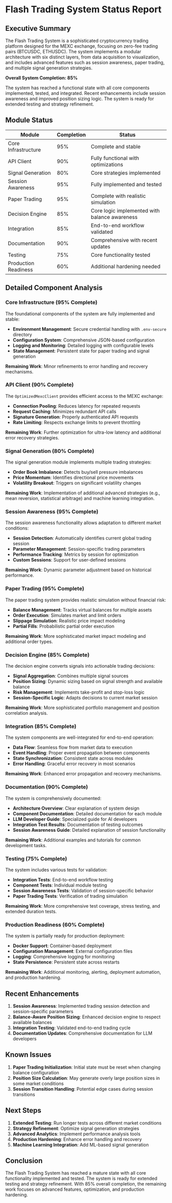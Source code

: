 # Flash Trading System Status Report

## Executive Summary

The Flash Trading System is a sophisticated cryptocurrency trading platform designed for the MEXC exchange, focusing on zero-fee trading pairs (BTCUSDC, ETHUSDC). The system implements a modular architecture with six distinct layers, from data acquisition to visualization, and includes advanced features such as session awareness, paper trading, and multiple signal generation strategies.

**Overall System Completion: 85%**

The system has reached a functional state with all core components implemented, tested, and integrated. Recent enhancements include session awareness and improved position sizing logic. The system is ready for extended testing and strategy refinement.

## Module Status

| Module | Completion | Status |
|--------|------------|--------|
| Core Infrastructure | 95% | Complete and stable |
| API Client | 90% | Fully functional with optimizations |
| Signal Generation | 80% | Core strategies implemented |
| Session Awareness | 95% | Fully implemented and tested |
| Paper Trading | 95% | Complete with realistic simulation |
| Decision Engine | 85% | Core logic implemented with balance awareness |
| Integration | 85% | End-to-end workflow validated |
| Documentation | 90% | Comprehensive with recent updates |
| Testing | 75% | Core functionality tested |
| Production Readiness | 60% | Additional hardening needed |

## Detailed Component Analysis

### Core Infrastructure (95% Complete)

The foundational components of the system are fully implemented and stable:

- **Environment Management**: Secure credential handling with `.env-secure` directory
- **Configuration System**: Comprehensive JSON-based configuration
- **Logging and Monitoring**: Detailed logging with configurable levels
- **State Management**: Persistent state for paper trading and signal generation

**Remaining Work**: Minor refinements to error handling and recovery mechanisms.

### API Client (90% Complete)

The `OptimizedMexcClient` provides efficient access to the MEXC exchange:

- **Connection Pooling**: Reduces latency for repeated requests
- **Request Caching**: Minimizes redundant API calls
- **Signature Generation**: Properly authenticated API requests
- **Rate Limiting**: Respects exchange limits to prevent throttling

**Remaining Work**: Further optimization for ultra-low latency and additional error recovery strategies.

### Signal Generation (80% Complete)

The signal generation module implements multiple trading strategies:

- **Order Book Imbalance**: Detects buy/sell pressure imbalances
- **Price Momentum**: Identifies directional price movements
- **Volatility Breakout**: Triggers on significant volatility changes

**Remaining Work**: Implementation of additional advanced strategies (e.g., mean reversion, statistical arbitrage) and machine learning integration.

### Session Awareness (95% Complete)

The session awareness functionality allows adaptation to different market conditions:

- **Session Detection**: Automatically identifies current global trading session
- **Parameter Management**: Session-specific trading parameters
- **Performance Tracking**: Metrics by session for optimization
- **Custom Sessions**: Support for user-defined sessions

**Remaining Work**: Dynamic parameter adjustment based on historical performance.

### Paper Trading (95% Complete)

The paper trading system provides realistic simulation without financial risk:

- **Balance Management**: Tracks virtual balances for multiple assets
- **Order Execution**: Simulates market and limit orders
- **Slippage Simulation**: Realistic price impact modeling
- **Partial Fills**: Probabilistic partial order execution

**Remaining Work**: More sophisticated market impact modeling and additional order types.

### Decision Engine (85% Complete)

The decision engine converts signals into actionable trading decisions:

- **Signal Aggregation**: Combines multiple signal sources
- **Position Sizing**: Dynamic sizing based on signal strength and available balance
- **Risk Management**: Implements take-profit and stop-loss logic
- **Session-Specific Logic**: Adapts decisions to current market session

**Remaining Work**: More sophisticated portfolio management and position correlation analysis.

### Integration (85% Complete)

The system components are well-integrated for end-to-end operation:

- **Data Flow**: Seamless flow from market data to execution
- **Event Handling**: Proper event propagation between components
- **State Synchronization**: Consistent state across modules
- **Error Handling**: Graceful error recovery in most scenarios

**Remaining Work**: Enhanced error propagation and recovery mechanisms.

### Documentation (90% Complete)

The system is comprehensively documented:

- **Architecture Overview**: Clear explanation of system design
- **Component Documentation**: Detailed documentation for each module
- **LLM Developer Guide**: Specialized guide for AI developers
- **Integration Test Results**: Documentation of testing outcomes
- **Session Awareness Guide**: Detailed explanation of session functionality

**Remaining Work**: Additional examples and tutorials for common development tasks.

### Testing (75% Complete)

The system includes various tests for validation:

- **Integration Tests**: End-to-end workflow testing
- **Component Tests**: Individual module testing
- **Session Awareness Tests**: Validation of session-specific behavior
- **Paper Trading Tests**: Verification of trading simulation

**Remaining Work**: More comprehensive test coverage, stress testing, and extended duration tests.

### Production Readiness (60% Complete)

The system is partially ready for production deployment:

- **Docker Support**: Container-based deployment
- **Configuration Management**: External configuration files
- **Logging**: Comprehensive logging for monitoring
- **State Persistence**: Persistent state across restarts

**Remaining Work**: Additional monitoring, alerting, deployment automation, and production hardening.

## Recent Enhancements

1. **Session Awareness**: Implemented trading session detection and session-specific parameters
2. **Balance-Aware Position Sizing**: Enhanced decision engine to respect available balances
3. **Integration Testing**: Validated end-to-end trading cycle
4. **Documentation Updates**: Comprehensive documentation for LLM developers

## Known Issues

1. **Paper Trading Initialization**: Initial state must be reset when changing balance configuration
2. **Position Size Calculation**: May generate overly large position sizes in some market conditions
3. **Session Transition Handling**: Potential edge cases during session transitions

## Next Steps

1. **Extended Testing**: Run longer tests across different market conditions
2. **Strategy Refinement**: Optimize signal generation strategies
3. **Advanced Analytics**: Implement performance analysis tools
4. **Production Hardening**: Enhance error handling and recovery
5. **Machine Learning Integration**: Add ML-based signal generation

## Conclusion

The Flash Trading System has reached a mature state with all core functionality implemented and tested. The system is ready for extended testing and strategy refinement. With 85% overall completion, the remaining work focuses on advanced features, optimization, and production hardening.
